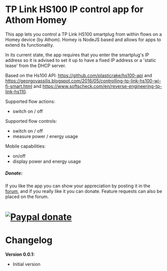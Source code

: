 # TP Link HS100 IP control app for Athom Homey

This app lets you control a TP Link HS100 smartplug from within flows on a Homey device (by Athom). Homey is NodeJS based and allows for apps to extend its functionality.

In its current state, the app requires that you enter the smartplug's IP address so it is advised to set it up to have a fixed IP address or a 'static lease' from the DHCP server.

Based on the Hs100 API: https://github.com/plasticrake/hs100-api and https://georgovassilis.blogspot.com/2016/05/controlling-tp-link-hs100-wi-fi-smart.html and https://www.softscheck.com/en/reverse-engineering-tp-link-hs110. 

Supported flow actions:

* switch on / off

Supported flow controls:

* switch on / off
* measure power / energy usage

Mobile capabilities:

* on/off
* display power and energy usage

##### Donate: #####
If you like the app you can show your appreciation by posting it in the [forum],
and if you really like it you can donate. Feature requests can also be placed on
the forum.

[![Paypal donate][pp-donate-image]][pp-donate-link]
===============================================================================

# Changelog

**Version 0.0.1:**
- Initial version

[forum]: https://forum.athom.com/discussion/
[pp-donate-link]: https://www.paypal.com/cgi-bin/webscr?cmd=_s-xclick&hosted_button_id=
[pp-donate-image]: https://www.paypalobjects.com/en_US/i/btn/btn_donate_SM.gif


